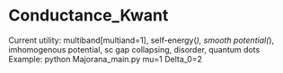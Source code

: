 # Conductance_Kwant
Current utility: multiband[multiand=1], self-energy(*), smooth potential(*), imhomogenous potential, sc gap collapsing, disorder, quantum dots
Example: python Majorana_main.py mu=1 Delta_0=2